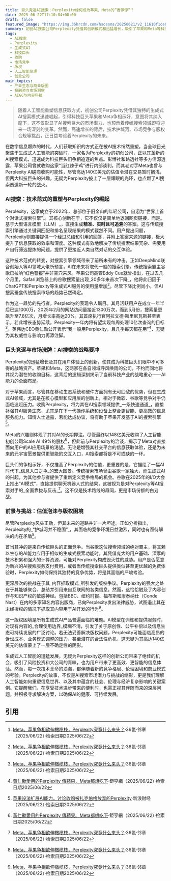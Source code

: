 ```yaml
---
title: 巨头竞逐AI搜索：Perplexity缘何成为苹果、Meta的“香饽饽”？
date: 2025-06-22T17:10:04+08:00
draft: false
featured_image: "https://img.36krcdn.com/hsossms/20250621/v2_11610f1ce87d471590549c430099c436@000000_oswg49752oswg1080oswg567_img_000?x-oss-process=image/format,jpg/interlace,1"
summary: 初创AI搜索公司Perplexity凭借其创新模式和迅猛增长，吸引了苹果和Meta等科技巨头的收购兴趣，预示着AI搜索将深刻改变传统信息获取方式。虽然其高达140亿美元的估值反映了市场对其潜力的认可，但Perplexity仍面临来自谷歌等巨头的激烈竞争以及内容版权合规等重大挑战，这为其未来发展带来了不确定性。
tags: 
  - AI搜索
  - Perplexity
  - 生成式AI
  - 科技巨头
  - 收购
  - 市场竞争
  - 版权
  - 人工智能伦理
  - 创业公司
main_topics: 
  - 产业生态与商业版图
  - 投融资与市场洞察
  - AIGC与内容科技
---
```


> 随着人工智能重塑信息获取方式，初创公司Perplexity凭借其独特的生成式AI搜索模式迅速崛起，引得科技巨头苹果和Meta争相示好，意图将其纳入麾下，这不仅彰显了AI搜索巨大的市场潜力，也预示着传统搜索领域即将迎来一场深刻的变革。然而，高速增长的背后，技术护城河、市场竞争与版权合规等挑战，正日益考验着Perplexity的未来。

在数字信息爆炸的时代，人们获取知识的方式正在被AI技术悄然重塑。当全球目光聚焦于生成式人工智能的突破时，一家名为Perplexity的初创公司，正以其革新的AI搜索模式，迅速成为科技巨头们争相追逐的焦点。彭博社和路透社等多方信源透露，苹果公司曾就收购这家“当红辣子鸡”进行内部谈判，而其老对手Meta也曾与Perplexity AI磋商收购可能性，尽管高达140亿美元的估值令潜在交易暂时搁浅，但两大科技巨头的兴趣，无疑为Perplexity披上了一层耀眼的光环，也点燃了AI搜索赛道新一轮的战火。

### AI搜索：技术范式的重塑与Perplexity的崛起

Perplexity，这家成立于2022年、总部位于旧金山的年轻公司，自诩为“世界上首个对话式搜索引擎”[^1]。其核心创新在于，它不仅仅是简单地返回网页链接，而是_基于大型语言模型（LLM）_，直接生成**精准、实时且可追溯**的答案。这与传统搜索引擎通过关键词匹配和排名呈现结果的模式截然不同。用户提出问题，Perplexity则直接提供一个经过总结和引用的回答，并附上答案来源的链接，极大提升了信息获取的效率和深度。这种模式有效地解决了传统搜索结果冗杂、需要用户自行筛选提炼的问题，提供了更接近人类自然对话的交互体验。

这种技术范式的转变，对搜索引擎领域带来了前所未有的冲击。正如DeepMind联合创始人等AI领域大佬所预言，AI在未来将取代一般的搜索引擎。传统搜索霸主谷歌已拉响“红色警报”并非空穴来风。苹果公司高管Eddy Cue就曾指出，在过去几个月里，Safari浏览器上的谷歌搜索量出现_20多年来首次下降_，他将此归因于ChatGPT和Perplexity等生成式AI服务的使用量增加[^1]。尽管下降比例尚小，但AI搜索蚕食传统搜索市场的趋势已然确定。

作为这一趋势的先行者，Perplexity的表现令人瞩目。其月活跃用户在成立一年半后已达1000万，2025年2月的网站访问量接近1300万次，而到5月份，搜索量更飙升至7.8亿次，月增长率高达20%。其首席执行官阿拉文德·斯里尼瓦斯甚至表示，若此增长态势延续，Perplexity一年内将有望实现每周处理10亿次查询的目标[^1]。英伟达CEO黄仁勋公开表示“我一般用Perplexity，且几乎每天都在用”[^3]，无疑为其权威性与影响力再添注脚。

### 巨头竞逐与市场洗牌：AI搜索的战略要冲

Perplexity的迅猛增长及其在用户体验上的创新，使其成为科技巨头们眼中不可多得的战略资产。苹果和Meta，这两家在各自领域呼风唤雨的公司，不约而同地将其视为潜在的收购目标，这背后的逻辑深刻揭示了当前科技产业的战略重心——AI能力的全面布局。

对于苹果而言，尽管其在移动生态系统和硬件方面拥有无可匹敌的优势，但在生成式AI领域，尤其是在核心模型和应用层的创新上，相对于微软、谷歌等竞争对手仍面临追赶压力。收购Perplexity，将为其在AI搜索领域提供_一条快速通道_，直接补强其AI服务生态，尤其是在下一代操作系统和设备上整合更智能、更高效的信息服务能力。知情人士透露，若能达成协议，将有助于苹果开发基于AI的搜索引擎[^4]。

Meta的兴趣则体现了其对AI的长期押注。尽管最终以148亿美元收购了人工智能初创公司Scale AI 49%的股权[^3]，但此前与Perplexity的洽谈，揭示了Meta对直接面向用户的AI应用场景的渴望。无论是增强其社交平台的信息获取体验，还是为未来的元宇宙愿景提供更智能的交互入口，AI搜索都将是不可或缺的一环。

巨头们的争相示好，不仅推高了Perplexity的估值，更重要的是，它描绘了一幅AI时代下_信息入口之争_的宏大图景。传统搜索市场曾由谷歌一家独大，而生成式AI的兴起，为其他参与者提供了重新定义竞争格局的机会。谷歌在2025年的I/O大会上推出“AI模式”，直接提供聊天机器人式的结果，这被视为是对Perplexity等AI搜索对手的_全面靠拢与反击_[^1]。这不仅是技术路线的趋同，更是市场份额的白刃战。

### 前景与挑战：估值泡沫与版权困境

尽管Perplexity风头正劲，但其未来的道路并非一片坦途。正如分析指出，Perplexity的_“护城河并不稳固”_，其面临的竞争环境日益激烈，同时也有亟待解决的内在矛盾[^1]。

首当其冲的是来自传统巨头的正面竞争。当谷歌这位搜索领域的绝对霸主，将其赖以生存的AI能力应用于相似的生成式搜索功能时，其凭借庞大的用户基础、深厚的技术积累和强大的计算资源，可能对Perplexity构成毁灭性的威胁。用户是否愿意为新兴的AI搜索服务支付费用，或者当传统搜索巨头提供类似甚至更优越的免费体验时，Perplexity如何保持其独特的竞争优势，将是其面临的严峻考验。

更深层次的挑战在于其_内容抓取模式_所引发的版权争议。Perplexity的强大之处在于其能够聚合、总结并引用来自互联网的各类信息。然而，这恰恰触及了内容创作与知识产权的敏感神经。包括BBC、纽约时报、福布斯和康泰纳仕（Conde Nast）在内的多家知名内容出版商，已向Perplexity发出法律威胁，试图遏止其在未经授权的情况下抓取其内容用于AI开发的行为[^1]。

这一版权困境是所有生成式AI产品普遍面临的难题。AI模型在训练和提供服务时，对现有内容的_合理使用边界_模糊不清，引发了关于原创性、公平补偿以及信息生态可持续发展的广泛讨论。若无法妥善解决版权问题，Perplexity可能面临高昂的诉讼成本、业务模式调整的压力，甚至潜在的合法性危机，这无疑为其高达140亿美元的估值蒙上了一层不确定性的阴影。

生成式人工智能的迅猛发展，无疑为Perplexity这样的创新公司带来了绝佳的机会，吸引了风险投资和大公司的青睐，也为用户带来了更高效、更智能的信息体验。然而，每一次技术革命的浪潮，都伴随着新的竞争格局、伦理困境和商业模式的考验。Perplexity的故事，不仅是AI搜索市场潜力与挑战的缩影，更是我们理解人工智能如何重塑信息世界、以及其中蕴含的社会、伦理与经济复杂影响的关键案例。它提醒我们，在享受技术进步带来的便利时，也需正视其伴随而来的深层问题，并积极寻求解决方案，以确保AI的健康、可持续发展。

## 引用
[^1]: [Meta、苹果争相欲伸橄榄枝，Perplexity究竟什么来头？](https://m.36kr.com/p/3346087657462403)·36氪·邻章（2025/06/22）·检索日期2025/06/22
[^2]: [Meta、蘋果爭相欲伸橄欖枝，Perplexity究竟什麼來頭？](https://portal.sina.com.hk/technology/sina/2025/06/22/1220148/meta%E3%80%81%E8%98%8B%E6%9E%9C%E7%88%AD%E7%9B%B8%E6%AC%B2%E4%BC%B8%E6%A9%84%E6%AC%9D%EF%BC%8Cperplexity%E7%A9%B6%E7%AB%B6%E4%BB%80%E9%BA%BC%E4%BE%86%E9%A0%AD%EF%BC%9F/)·新浪香港（2025/06/22）·检索日期2025/06/22
[^3]: [黃仁勳愛用的Perplexity 傳蘋果、Meta都想吃下](https://news.cnyes.com/news/id/6032606)·鉅亨網（2025/06/22）·检索日期2025/06/22
[^4]: [苹果设法扩展AI能力，讨论收购被扎克伯格放弃的Perplexity](https://cj.sina.cn/articles/view/5115326071/130e5ae7702002jzue)·新浪财经（2025/06/22）·检索日期2025/06/22
